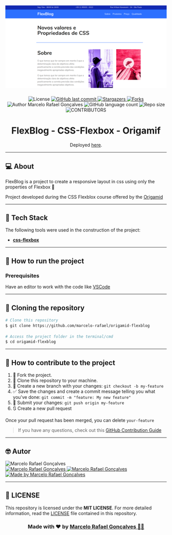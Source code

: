 
<h1 align="center">
    <img alt="FlexBlog" title="#FlexBlog" src=".github/flexblog.png" />
</h1>


<div align="center">
  	<!-- LICENSE -->
  	<img alt="License" src="https://img.shields.io/badge/license-MIT-5965e0?style=for-the-badge&labelColor=5A5A5A&color=0077B5">
	<!-- LAST COMMIT -->
	<a href="https://github.com/marcelo-rafael/origamid-flexblog/commits/master">
    	<img alt="GitHub last commit" src="https://img.shields.io/github/last-commit/marcelo-rafael/origamid-flexblog?style=for-the-badge&label=last%20commit:&labelColor=5A5A5A&color=0077B5">
  	</a>
	<!-- STARS -->
  	<a href="https://github.com/marcelo-rafael/origamid-flexblog/stargazers/master">
    	<img alt="Stargazers" src="https://img.shields.io/github/stars/marcelo-rafael/origamid-flexblog?style=for-the-badge&label=stars&labelColor=5A5A5A&color=0077B5&logo=github">
  	</a>
  	<!-- FORKS -->
  	<a href="https://github.com/marcelo-rafael/origamid-flexblog/forks/master">
    	<img alt="Forks" src="https://img.shields.io/github/forks/marcelo-rafael/origamid-flexblog?style=for-the-badge&label=forks&labelColor=5A5A5A&color=0077B5&logo=github">
  	</a>
  	<!-- AUTHOR -->
  	<img alt="Author Marcelo Rafael Gonçalves" src="https://img.shields.io/badge/author-Marcelo%20Rafael-informational?style=for-the-badge&labelColor=5A5A5A&color=0077B5">
  	<!-- LANGUAGES -->
  	<img alt="GitHub language count" src="https://img.shields.io/github/languages/count/marcelo-rafael/origamid-flexblog?style=for-the-badge&labelColor=5A5A5A&color=0077B5">
  	<!-- REPO SIZE -->
  	<img alt="Repo size" src="https://img.shields.io/github/repo-size/marcelo-rafael/origamid-flexblog?style=for-the-badge&labelColor=5A5A5A&color=0077B5">
  	<!-- CONTRIBUTORS -->
 	<img alt="CONTRIBUTORS" src="https://img.shields.io/github/contributors/marcelo-rafael/origamid-flexblog?style=for-the-badge&labelColor=5A5A5A&color=0077B5">
</div>

<h1 align="center">
	FlexBlog - CSS-Flexbox - Origamif
</h1>
<p align="center">Deployed <a href="https://marcelo-rafael.github.io/origamid-flexblog/">here</a>.</p>

---

## :computer: About

FlexBlog is a project to create a responsive layout in css using only the properties of Flexbox
 💜

Project developed during the CSS Flexblox course offered by the [Origamid](https://www.origamid.com/curso/css-flexbox)

---

## :rocket: Tech Stack

The following tools were used in the construction of the project:

- **[css-flexbox](https://www.w3schools.com/css/)**

---

## 🚀 How to run the project

### Prerequisites

Have an editor to work with the code like [VSCode](https://code.visualstudio.com/)

---

## 👯 Cloning the repository

```bash
# Clone this repository
$ git clone https://github.com/marcelo-rafael/origamid-flexblog

# Access the project folder in the terminal/cmd
$ cd origamid-flexblog

```

---
	  
## 💪 How to contribute to the project
	  
1. 🍴 Fork the project.
2. 👯 Clone this repository to your machine.
3. 🎋 Create a new branch with your changes: `git checkout -b my-feature`
4. ✅ Save the changes and create a commit message telling you what you've done: `git commit -m "feature: My new feature"`
5. 📌 Submit your changes: `git push origin my-feature`
6. 🔃 Create a new pull request


Once your pull request has been merged, you can delete `your-feature`

> If you have any questions, check out this [GitHub Contribution Guide](https://github.com/firstcontributions/first-contributions)

---

## 🤓 Autor

<img src="https://avatars0.githubusercontent.com/u/29902777?s=460&u=61d43667f33a45eb000a2af216e4abeb2d4a6717&v=4" width="100px" alt="Marcelo Rafael Gonçalves"/>
<div>
<a href="mailto:marcelo.rafael.goncalves@gmail.com">
      <img alt="Marcelo Rafael Gonçalves" src="https://img.shields.io/badge/-gmail-0077B5?style=for-the-badge&logo=gmail&logoColor=white" />
   </a>
<a href="https://www.linkedin.com/in/marcelo-rafael-gonçalves/">
      <img alt="Marcelo Rafael Gonçalves" src="https://img.shields.io/badge/-linkedin-0077B5?style=for-the-badge&logo=Linkedin&logoColor=white" />
   </a>
<a href="https://github.com/marcelo-rafael">
  <img alt="Made by Marcelo Rafael Gonçalves" src="https://img.shields.io/badge/-Github-0077B5?style=for-the-badge&logo=Github&logoColor=white&link=https://github.com/marcelo-rafael" />
  </a>
</div>

---
	  
## 📝 LICENSE

This repository is licensed under the **MIT LICENSE**. For more detailed information, read the [LICENSE](./LICENSE) file contained in this repository.

<h3 align="center">
Made with ❤️ by <a href="https://www.linkedin.com/in/marcelo-rafael-goncalves/">Marcelo Rafael Gonçalves 💜🚀</a>
</h3>
